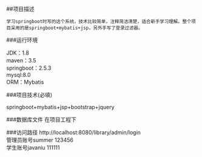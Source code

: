 ##项目描述

    学习springboot时写的这个系统，技术比较简单，注释简洁清楚，适合新手学习理解。整个项目采用的是springboot+mybatis+jsp，另外手写了登录过滤器。

###运行环境

JDK：1.8     
maven：3.5   
springboot：2.5.3   
mysql:8.0   
ORM：Mybatis

###项目技术(必填)

springboot+mybatis+jsp+bootstrap+jquery

###数据库文件
在项目工程下

###访问路径
http://localhost:8080/library/admin/login   
管理员账号summer 123456    
学生账号javaniu 111111
